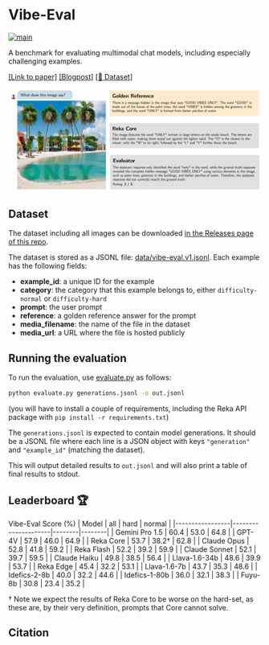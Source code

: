 # Vibe-Eval

[![main](https://github.com/reka-ai/reka-vibe-eval/actions/workflows/actions.yml/badge.svg)](https://github.com/reka-ai/reka-vibe-eval/actions/workflows/actions.yml)

A benchmark for evaluating multimodal chat models, including especially challenging examples.

[[Link to paper]](https://publications.reka.ai/reka-vibe-eval.pdf) [[Blogpost]](https://www.reka.ai/news/vibe-eval) [[🤗 Dataset]](https://huggingface.co/datasets/RekaAI/VibeEval)

![Example from the dataset](figure.png)

## Dataset

The dataset including all images can be downloaded [in the Releases page of this repo](https://github.com/reka-ai/reka-vibe-eval/releases/tag/v1.0.0).

The dataset is stored as a JSONL file: [data/vibe-eval.v1.jsonl](data/vibe-eval.v1.jsonl).
Each example has the following fields:

- **example_id**: a unique ID for the example
- **category**: the category that this example belongs to, either `difficulty-normal` or `difficulty-hard`
- **prompt**: the user prompt
- **reference**: a golden reference answer for the prompt
- **media_filename**: the name of the file in the dataset
- **media_url**: a URL where the file is hosted publicly

## Running the evaluation

To run the evaluation, use [evaluate.py](evaluate.py) as follows:

```bash
python evaluate.py generations.jsonl -o out.jsonl
```

(you will have to install a couple of requirements, including the Reka API package with `pip install -r requirements.txt`)

The `generations.jsonl` is expected to contain model generations. It should be a JSONL file where each line is a JSON object with keys `"generation"` and `"example_id"` (matching the dataset).

This will output detailed results to `out.jsonl` and will also print a table of final results to stdout.

## Leaderboard 🏆
Vibe-Eval Score (%)
| Model           | all         | hard       | normal     |
|-----------------|---------------------|--------|--------|
| Gemini Pro 1.5  | 60.4               | 53.0  | 64.8  |
| GPT-4V          | 57.9               | 46.0  | 64.9  |
| Reka Core       | 53.7               | 38.2† | 62.8  |
| Claude Opus     | 52.8               | 41.8  | 59.2  |
| Reka Flash      | 52.2               | 39.2  | 59.9  |
| Claude Sonnet   | 52.1               | 39.7  | 59.5  |
| Claude Haiku    | 49.8               | 38.5  | 56.4  |
| Llava-1.6-34b   | 48.6               | 39.9  | 53.7  |
| Reka Edge       | 45.4               | 32.2  | 53.1  |
| Llava-1.6-7b    | 43.7               | 35.3  | 48.6  |
| Idefics-2-8b    | 40.0               | 32.2  | 44.6  |
| Idefics-1-80b   | 36.0               | 32.1  | 38.3  |
| Fuyu-8b         | 30.8               | 23.4  | 35.2  |

† Note we expect the results of Reka Core to be worse on the hard-set, as these are, by their very definition, prompts that Core cannot solve.

## Citation

